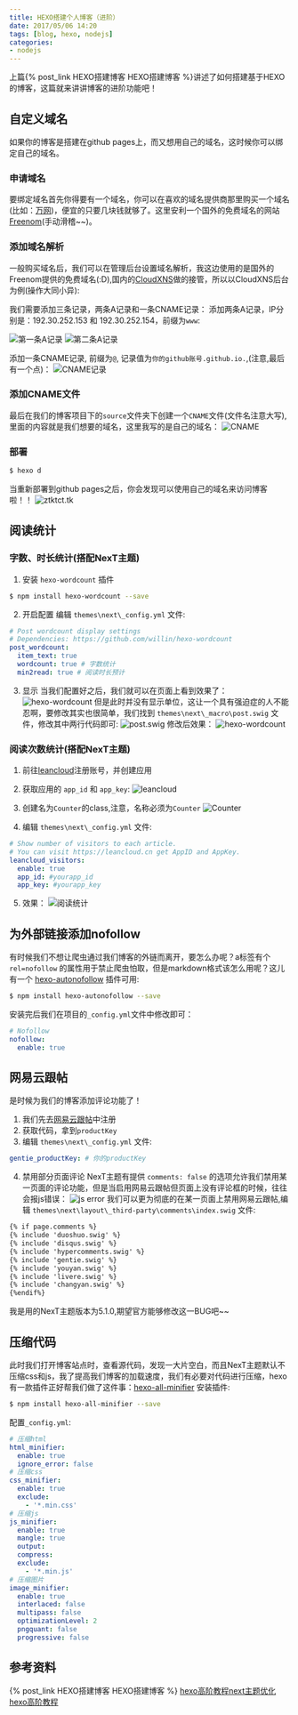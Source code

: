 ```yaml
---
title: HEXO搭建个人博客（进阶）
date: 2017/05/06 14:20
tags: [blog, hexo, nodejs]
categories:
- nodejs
---
```

上篇{% post_link HEXO搭建博客 HEXO搭建博客 %}讲述了如何搭建基于HEXO的博客，这篇就来讲讲博客的进阶功能吧！
<!-- more -->

## 自定义域名
如果你的博客是搭建在github pages上，而又想用自己的域名，这时候你可以绑定自己的域名。

### 申请域名
要绑定域名首先你得要有一个域名，你可以在喜欢的域名提供商那里购买一个域名(比如：[万网](https://wanwang.aliyun.com/))，便宜的只要几块钱就够了。这里安利一个国外的免费域名的网站[Freenom](https://my.freenom.com/clientarea.php)(手动滑稽~~)。

### 添加域名解析
一般购买域名后，我们可以在管理后台设置域名解析，我这边使用的是国外的Freenom提供的免费域名(:D),国内的[CloudXNS](https://www.cloudxns.net)做的接管，所以以CloudXNS后台为例(操作大同小异):

我们需要添加三条记录，两条A记录和一条CNAME记录：
添加两条A记录，IP分别是：192.30.252.153 和 192.30.252.154，前缀为`www`:

![第一条A记录](/images/hexo博客搭建/1494054258.jpg)
![第二条A记录](/images/hexo博客搭建/1494054280.jpg)

添加一条CNAME记录, 前缀为`@`, 记录值为`你的github账号.github.io.`,(注意,最后有一个点)：
![CNAME记录](/images/hexo博客搭建/1494054305.jpg)

### 添加CNAME文件
最后在我们的博客项目下的`source`文件夹下创建一个`CNAME`文件(文件名注意大写),里面的内容就是我们想要的域名，这里我写的是自己的域名：
![CNAME](/images/hexo博客搭建/1494054866.jpg)

### 部署
```bash
$ hexo d
```
当重新部署到github pages之后，你会发现可以使用自己的域名来访问博客啦！！
![ztktct.tk](/images/hexo博客搭建/1494055375.jpg)

## 阅读统计
### 字数、时长统计(搭配NexT主题)
1. 安装 `hexo-wordcount` 插件
```bash
$ npm install hexo-wordcount --save
```
2. 开启配置
编辑 `themes\next\_config.yml` 文件:
```yml
# Post wordcount display settings
# Dependencies: https://github.com/willin/hexo-wordcount
post_wordcount:
  item_text: true
  wordcount: true # 字数统计
  min2read: true # 阅读时长预计
```
3. 显示
当我们配置好之后，我们就可以在页面上看到效果了：
![hexo-wordcount](/images/hexo博客搭建/1494056139.jpg)
但是此时并没有显示单位，这让一个具有强迫症的人不能忍啊，要修改其实也很简单，我们找到 `themes\next\_macro\post.swig` 文件，修改其中两行代码即可:
![post.swig](/images/hexo博客搭建/1494057471.jpg)
修改后效果：
![hexo-wordcount](/images/hexo博客搭建/1494057495.jpg)

### 阅读次数统计(搭配NexT主题)
1. 前往[leancloud](https://leancloud.cn)注册账号，并创建应用

2. 获取应用的 `app_id` 和 `app_key`:
![leancloud](/images/hexo博客搭建/1494058351.jpg)

3. 创建名为`Counter`的class,注意，名称必须为`Counter`
![Counter](/images/hexo博客搭建/1494058727.jpg)

4. 编辑 `themes\next\_config.yml` 文件:
```yml
# Show number of visitors to each article.
# You can visit https://leancloud.cn get AppID and AppKey.
leancloud_visitors:
  enable: true
  app_id: #yourapp_id
  app_key: #yourapp_key
```

5. 效果：
![阅读统计](/images/hexo博客搭建/1494058898.jpg)

## 为外部链接添加nofollow
有时候我们不想让爬虫通过我们博客的外链而离开，要怎么办呢？a标签有个 `rel=nofollow` 的属性用于禁止爬虫怕取，但是markdown格式该怎么用呢？这儿有一个 [hexo-autonofollow](https://github.com/liuzc/hexo-autonofollow) 插件可用:
```bash
$ npm install hexo-autonofollow --save
```
安装完后我们在项目的`_config.yml`文件中修改即可：
```yml
# Nofollow
nofollow:
  enable: true
```

## 网易云跟帖
是时候为我们的博客添加评论功能了！
1. 我们先去[网易云跟帖](https://manage.gentie.163.com/)中注册
2. 获取代码，拿到`productKey`
3. 编辑 `themes\next\_config.yml` 文件:
```yml
gentie_productKey: # 你的productKey
```
4. 禁用部分页面评论
NexT主题有提供 `comments: false` 的选项允许我们禁用某一页面的评论功能，但是当启用网易云跟帖但页面上没有评论框的时候，往往会报js错误：
![js error](/images/hexo博客搭建/1494066776.jpg)
我们可以更为彻底的在某一页面上禁用网易云跟帖,编辑 `themes\next\layout\_third-party\comments\index.swig` 文件:
```html
{% if page.comments %}
{% include 'duoshuo.swig' %}
{% include 'disqus.swig' %}
{% include 'hypercomments.swig' %}
{% include 'gentie.swig' %}
{% include 'youyan.swig' %}
{% include 'livere.swig' %}
{% include 'changyan.swig' %}
{%endif%}
```
我是用的NexT主题版本为5.1.0,期望官方能够修改这一BUG吧~~

## 压缩代码
此时我们打开博客站点时，查看源代码，发现一大片空白，而且NexT主题默认不压缩css和js，我了提高我们博客的加载速度，我们有必要对代码进行压缩，hexo有一款插件正好帮我们做了这件事：[hexo-all-minifier](https://github.com/chenzhutian/hexo-all-minifier)
安装插件:
```bash
$ npm install hexo-all-minifier --save
```
配置`_config.yml`:
```yml
# 压缩html
html_minifier:
  enable: true
  ignore_error: false
# 压缩css
css_minifier:
  enable: true
  exclude: 
    - '*.min.css'
# 压缩js
js_minifier:
  enable: true
  mangle: true
  output:
  compress:
  exclude: 
    - '*.min.js'
# 压缩图片
image_minifier:
  enable: true
  interlaced: false
  multipass: false
  optimizationLevel: 2
  pngquant: false
  progressive: false
```

## 参考资料
{% post_link HEXO搭建博客 HEXO搭建博客 %}
[hexo高阶教程next主题优化](http://cherryblog.site/Hexo-high-level-tutorialcloudmusic,bg-customthemes-statistical.html)
[hexo高阶教程](https://juejin.im/post/590b451a0ce46300588c43a0)
